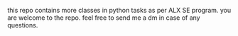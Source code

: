 this repo contains more classes in python tasks as per ALX SE program. you are welcome to the repo. feel free to send me a dm in case of any questions. 